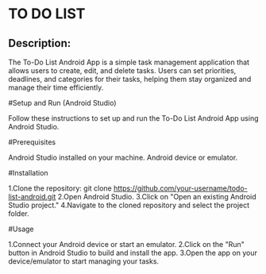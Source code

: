 # TO DO LIST


## Description:

The To-Do List Android App is a simple task management application that allows users to create, edit, and delete tasks. Users can set priorities, deadlines, and categories for their tasks, helping them stay organized and manage their time efficiently.

#Setup and Run (Android Studio)

Follow these instructions to set up and run the To-Do List Android App using Android Studio.

#Prerequisites

Android Studio installed on your machine.
Android device or emulator.

#Installation

1.Clone the repository: git clone https://github.com/your-username/todo-list-android.git
2.Open Android Studio.
3.Click on "Open an existing Android Studio project."
4.Navigate to the cloned repository and select the project folder.

#Usage

1.Connect your Android device or start an emulator.
2.Click on the "Run" button in Android Studio to build and install the app.
3.Open the app on your device/emulator to start managing your tasks.


